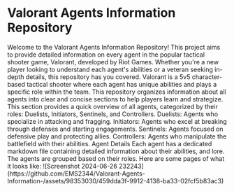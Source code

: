 <h1>Valorant Agents Information Repository</h1>
Welcome to the Valorant Agents Information Repository! This project aims to provide detailed information on every agent in the popular tactical shooter game, Valorant, developed by Riot Games. Whether you're a new player looking to understand each agent's abilities or a veteran seeking in-depth details, this repository has you covered.
Valorant is a 5v5 character-based tactical shooter where each agent has unique abilities and plays a specific role within the team. This repository organizes information about all agents into clear and concise sections to help players learn and strategize.
This section provides a quick overview of all agents, categorized by their roles: Duelists, Initiators, Sentinels, and Controllers.
Duelists: Agents who specialize in attacking and fragging.
Initiators: Agents who excel at breaking through defenses and starting engagements.
Sentinels: Agents focused on defensive play and protecting allies.
Controllers: Agents who manipulate the battlefield with their abilities.
Agent Details
Each agent has a dedicated markdown file containing detailed information about their abilities, and lore. The agents are grouped based on their roles.
Here are some pages of what it looks like:
![Screenshot 2024-06-26 232243](https://github.com/EMS2344/Valorant-Agents-Information-/assets/98353030/459dda3f-9912-4138-ba33-02fcf5b83ac3)
